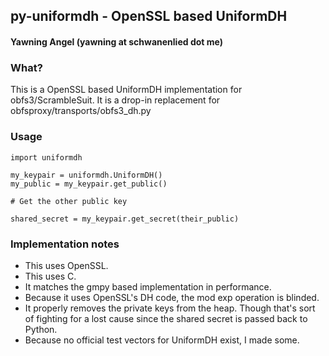 ## py-uniformdh - OpenSSL based UniformDH
#### Yawning Angel (yawning at schwanenlied dot me)

### What?

This is a OpenSSL based UniformDH implementation for obfs3/ScrambleSuit.
It is a drop-in replacement for obfsproxy/transports/obfs3_dh.py

### Usage

    import uniformdh

    my_keypair = uniformdh.UniformDH()
    my_public = my_keypair.get_public()

    # Get the other public key

    shared_secret = my_keypair.get_secret(their_public)

### Implementation notes

 * This uses OpenSSL.
 * This uses C.
 * It matches the gmpy based implementation in performance.
 * Because it uses OpenSSL's DH code, the mod exp operation is blinded.
 * It properly removes the private keys from the heap.  Though that's sort of
   fighting for a lost cause since the shared secret is passed back to Python.
 * Because no official test vectors for UniformDH exist, I made some.


